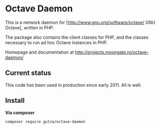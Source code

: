 # Octave Daemon
This is a network daemon for [http://www.gnu.org/software/octave/ GNU Octave],
written in PHP.

The package also contains the client classes for PHP, and the
classes necessary to run ad hoc Octave instances in PHP.

Homepage and documentation at http://projects.moongate.ro/octave-daemon/

## Current status
This code has been used in production since early 2011. All is well.

## Install

**Via composer**

```bash
composer require gutza/octave-daemon
```
